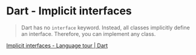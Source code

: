 # Dart - Implicit interfaces

> Dart has no `interface` keyword. Instead, all classes implicitly define an interface. Therefore, you can implement any class.

[Implicit interfaces - Language tour | Dart](https://dart.dev/guides/language/language-tour#implicit-interfaces)
